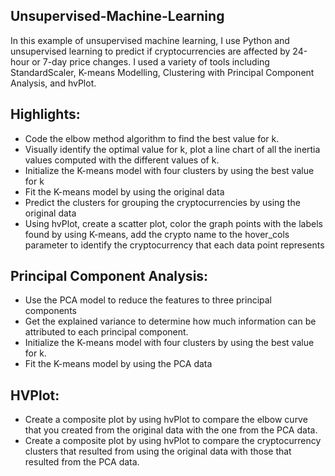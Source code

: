 Unsupervised-Machine-Learning
-------

In this example of unsupervised machine learning, I use Python and unsupervised learning to predict if cryptocurrencies are affected by 24-hour or 7-day price changes. I used a variety of tools including StandardScaler, K-means Modelling, Clustering with Principal Component Analysis, and hvPlot. 

Highlights:
-------
* Code the elbow method algorithm to find the best value for k.
* Visually identify the optimal value for k, plot a line chart of all the inertia values computed with the different values of k.
* Initialize the K-means model with four clusters by using the best value for k
* Fit the K-means model by using the original data
* Predict the clusters for grouping the cryptocurrencies by using the original data
* Using hvPlot, create a scatter plot, color the graph points with the labels found by using K-means, add the crypto name to the hover_cols parameter to identify the cryptocurrency that each data point represents

Principal Component Analysis:
-------
* Use the PCA model to reduce the features to three principal components
* Get the explained variance to determine how much information can be attributed to each principal component.
* Initialize the K-means model with four clusters by using the best value for k.
* Fit the K-means model by using the PCA data

HVPlot:
-------
* Create a composite plot by using hvPlot to compare the elbow curve that you created from the original data with the one from the PCA data.
* Create a composite plot by using hvPlot to compare the cryptocurrency clusters that resulted from using the original data with those that resulted from the PCA data.
